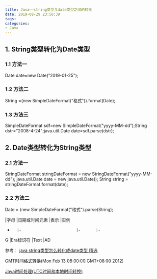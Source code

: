 ```yaml
---
title: Java——string类型与date类型之间的转化
date: 2019-08-29 23:50:39
tags:
categories: 
- Java
---
```

## 1. String类型转化为Date类型

### 1.1 方法一
Date date=new Date("2019-01-25");

### 1.2 方法二
String =(new SimpleDateFormat("格式")).format(Date); 

### 1.3 方法三
SimpleDateFormat sdf=new SimpleDateFormat("yyyy-MM-dd");String dstr="2008-4-24";java.util.Date date=sdf.parse(dstr);

## 2. Date类型转化为String类型

### 2.1 方法一
StringDateFormat stringDateFormat = new StringDateFormat("yyyy-MM-dd");
java.util.Date date = new java.util.Date();
String string = stringDateFormat.format(date);

### 2.2 方法二
Date = (new SimpleDateFormat("格式").parse(String);

|字母 |日期或时间元素 |表示 |实例
-       |-                         |-       |-
G     |Era标识符          |Text  |AD

参考：
[java string类型怎么转化成date类型 精选](https://zhidao.baidu.com/question/534635378.html)

[GMT时间格式转换(Mon Feb 13 08:00:00 GMT+08:00 2012)](https://www.2cto.com/kf/201304/205998.html)

[Java时间处理(UTC时间和本地时间转换)](https://blog.csdn.net/u013412772/article/details/73610803)
